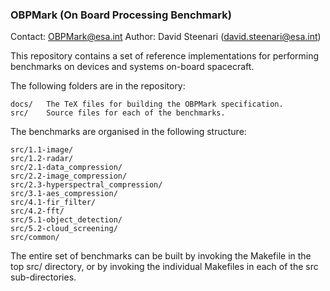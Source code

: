 ### OBPMark (On Board Processing Benchmark)
Contact: OBPMark@esa.int
Author: David Steenari (david.steenari@esa.int)

This repository contains a set of reference implementations for performing benchmarks on devices and systems on-board spacecraft. 

The following folders are in the repository: 

	docs/	The TeX files for building the OBPMark specification. 
	src/	Source files for each of the benchmarks. 

The benchmarks are organised in the following structure: 

	src/1.1-image/
	src/1.2-radar/
	src/2.1-data_compression/
	src/2.2-image_compression/
	src/2.3-hyperspectral_compression/
	src/3.1-aes_compression/
	src/4.1-fir_filter/
	src/4.2-fft/
	src/5.1-object_detection/
	src/5.2-cloud_screening/
	src/common/

The entire set of benchmarks can be built by invoking the Makefile in the top src/ directory, or by invoking the individual Makefiles in each of the src sub-directories. 


